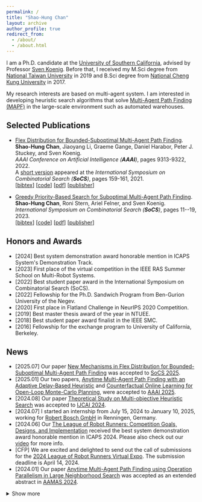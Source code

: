 ```yaml
---
permalink: /
title: "Shao-Hung Chan"
layout: archive
author_profile: true
redirect_from: 
  - /about/
  - /about.html
---
```


I am a Ph.D. candidate at the [University of Southern California](https://www.usc.edu), advised by Professor [Sven Koenig](http://idm-lab.org/index.html).
Before that, I received my M.Sci degree from [National Taiwan University](https://www.ntu.edu.tw/) in 2019 and B.Sci degree from [National Cheng Kung University](https://www.ncku.edu.tw/) in 2017.

My research interests are based on multi-agent system. I am interested in developing heuristic search algorithms that solve [Multi-Agent Path Finding (MAPF)](http://mapf.info/) in the large-scale environment such as automated warehouses.

## Selected Publications

* [Flex Distribution for Bounded-Suboptimal Multi-Agent Path Finding](https://shchan13.github.io/publications/ChanAAAI22).  
  **Shao-Hung Chan**, Jiaoyang Li, Graeme Gange, Daniel Harabor, Peter J. Stuckey, and Sven Koenig.  
  <i>AAAI Conference on Artificial Intelligence (**AAAI**)</i>, pages 9313-9322, 2022.  
  A [short version](https://ojs.aaai.org/index.php/SOCS/article/view/18569) appeared at the <i>International Symposium on Combinatorial Search (**SoCS**)</i>, pages 159-161, 2021.  
  [<a href="javascript:void(0)" onclick="(function(target, id) { if ($('#' + id).css('display') == 'block') { $('#' + id).hide('fast'); $(target).text('bibtex') } else { $('#' + id).show('fast'); $(target).text('bibtex▲') } })(this, 'bibtex-ChanAAAI22');">bibtex</a>]
  [[code](https://github.com/shchan13/FEECBS)]
  [[pdf](https://shchan13.github.io/files/ChanAAAI22.pdf)]
  [[publisher](https://ojs.aaai.org/index.php/AAAI/article/view/21162)]
  <div id="bibtex-ChanAAAI22" style="display:none">
  <pre>@inproceedings{ChanAAAI22,
    author    = {Shao-Hung Chan and Jiaoyang Li and Graeme Gange and Daniel Harabor and Peter J. Stuckey and Sven Koenig},
    title     = {Flex Distribution for Bounded-Suboptimal Multi-Agent Path Finding},
    booktitle = {Proceedings of the AAAI Conference on Artificial Intelligence (AAAI)},
    pages     = {9313--9322},
    year      = {2022}
  }</pre>
  </div>

* [Greedy Priority-Based Search for Suboptimal Multi-Agent Path Finding](https://shchan13.github.io/publications/ChanSoCS23).  
  **Shao-Hung Chan**, Roni Stern, Ariel Felner, and Sven Koenig.  
  <i>International Symposium on Combinatorial Search (**SoCS**)</i>, pages 11--19, 2023.  
  [<a href="javascript:void(0)" onclick="(function(target, id) { if ($('#' + id).css('display') == 'block') { $('#' + id).hide('fast'); $(target).text('bibtex') } else { $('#' + id).show('fast'); $(target).text('bibtex▲') } })(this, 'bibtex-ChanSoCS23');">bibtex</a>]
  [[code](https://github.com/shchan13/GPBS)]
  [[pdf](https://shchan13.github.io/files/ChanSoCS23.pdf)]
  [[publisher](https://ojs.aaai.org/index.php/SOCS/article/view/27278)]    
  <div id="bibtex-ChanSoCS23" style="display:none">
  <pre>@inproceedings{ChanSoCS23,
    author    = {Shao-Hung Chan and Roni Stern and Ariel Felner and Sven Koenig},
    title     = {Greedy Priority-Based Search for Suboptimal Multi-Agent Path Finding},
    booktitle = {Proceedings of the International Symposium on Combinatorial Search (SoCS)},
    pages     = {11--19},
    year      = {2023}
  }</pre>
  </div>

## Honors and Awards

* [2024] Best system demonstration award honorable mention in ICAPS System's Demonstration Track.  
* [2023] First place of the virtual competition in the IEEE RAS Summer School on Multi-Robot Systems.  
* [2022] Best student paper award in the International Symposium on Combinatorial Search (SoCS).  
* [2022] Fellowship for the Ph.D. Sandwich Program from Ben-Gurion University of the Negev.  
* [2020] First place in Flatland Challenge in NeurIPS 2020 Competition.  
* [2019] Best master thesis award of the year in NTUEE.  
* [2018] Best student paper award finalist in the IEEE SMC.  
* [2016] Fellowship for the exchange program to University of California, Berkeley.  

## News

* [2025.07] Our paper [New Mechanisms in Flex Distribution for Bounded-Suboptimal Multi-Agent Path Finding](https://shchan13.github.io/publications/ChanSoCS25) was accepted to [SoCS 2025](https://socs25.search-conference.org/).  
* [2025.01] Our two papers, [Anytime Multi-Agent Path Finding with an Adaptive Delay-Based Heuristic](https://shchan13.github.io/publications/Phan1AAAI25) and [Counterfactual Online Learning for Open-Loop Monte-Carlo Planning](https://shchan13.github.io/publications/Phan2AAAI25), were accepted to [AAAI 2025](https://aaai.org/conference/aaai/aaai-25/).  
* [2024.08] Our paper [Theoretical Study on Multi-objective Heuristic Search](https://shchan13.github.io/publications/SkylerIJCAI25) was accepted to [IJCAI 2024](https://ijcai24.org/).  
* [2024.07] I started an internship from July 15, 2024 to January 10, 2025, working for [Robert Bosch GmbH](https://www.bosch.com/research/) in Renningen, Germany.  
* [2024.06] Our [The League of Robot Runners: Competition Goals, Designs, and Implementation](https://shchan13.github.io/publications/ChanICAPS24/) received the best system demonstration award honorable mention in ICAPS 2024. Please also check out our [video](https://drive.google.com/file/d/1513znU2bdkOEKddaOiiZfn3n5_cGufal/view) for more info.
* [CFP] We are excited and delighted to send out the call of submissions for the [2024 League of Robot Runners Virtual Expo](https://www.leagueofrobotrunners.org/news). The submission deadline is April 14, 2024.  
* [2024.01] Our paper [Anytime Multi-Agent Path Finding using Operation Parallelism in Large Neighborhood Search](https://shchan13.github.io/publications/ChanAAMAS24) was accepted as an extended abstract in [AAMAS 2024](https://www.aamas2024-conference.auckland.ac.nz).  
<details>
  <summary>Show more</summary>
  <ul>
    <li>
      [2023.12] We finished running <a href="https://www.leagueofrobotrunners.org/">the League of Robot Runners</a>. Thanks for all the participation!
    </li>
    <li>
      [2023.07] Our paper <a href="https://shchan13.github.io/publications/ChanSoCS23">Greedy Priority-Based Search for Suboptimal Multi-Agent Path Finding</a> was accepted to <a href="https://socs23.search-conference.org/">SoCS 2023</a>. 
    </li>
    <li>
      [2023.07] We won the first place of the virtual competition in <a href="https://mrs.felk.cvut.cz/summer-school-2023/">the IEEE RAS Summer School on Multi-Robot Systems</a>.  
    </li>
    <li>
      [2022.07] Our paper <a href="https://shchan13.github.io/publications/BoyarskiSoCS22/">On Merging Agents in Multi-Agent Pathfinding Algorithms</a> received the best student paper award in <a href="https://socs2022.unibs.it/">SoCS 2022</a>.
    </li>
    <li>
      [2022.03] I received a Ph.D. Sandwich research fellowship from Ben-Gurion University of the Negev to visit the research group of Prof. Ariel Felner for six months. Thanks!
    </li>
    <li>
      [2022.01] Our paper <a href="https://shchan13.github.io/publications/ChanAAAI22">Flex Distribution for Bounded-Suboptimal Multi-Agent Path Finding</a> was accepted to <a href="https://aaai.org/conference/aaai/aaai-22/">AAAI 2022</a>.
    </li>
  </ui>
</details>
